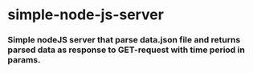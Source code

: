 # simple-node-js-server

### Simple nodeJS server that parse data.json file and returns parsed data as response to GET-request with time period in params.
